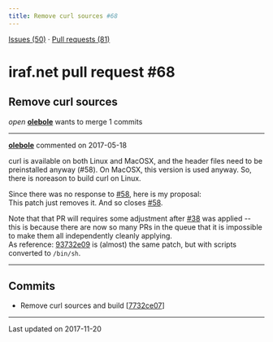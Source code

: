 ```yaml
---
title: Remove curl sources #68
---
```


[Issues (50)](https://iraf-community.github.io/iraf-v216/issues) · [Pull requests (81)](https://iraf-community.github.io/iraf-v216/issues/pulls)

# iraf.net pull request #68
## Remove curl sources
*open* **[olebole](https://github.com/olebole)** wants to merge 1 commits

- - - -

**[olebole](https://github.com/olebole)** commented on 2017-05-18

curl is available on both Linux and MacOSX, and the header files need to be preinstalled anyway (#58). On MacOSX, this version is used anyway. So, there is noreason to build curl on Linux.  
  
Since there was no response to [#58](https://iraf-community.github.io/iraf-v216/issues/58), here is my proposal:  
This patch just removes it. And so closes [#58](https://iraf-community.github.io/iraf-v216/issues/58).  
  
Note that that PR will requires some adjustment after [#38](https://iraf-community.github.io/iraf-v216/issues/38) was applied -- this is because there are now so many PRs in the queue that it is impossible to make them all independently cleanly applying.  
As reference: [93732e09](https://github.com/iraf-community/iraf/commit/93732e09080898ced305b60a8a8a2a5e0be382e1) is (almost) the same patch, but with scripts converted to `/bin/sh`.
- - - -

## Commits

* Remove curl sources and build [[7732ce07](https://github.com/iraf-community/iraf/commit/7732ce07b5ec950b1c9024b67b20301dcf3f97f4)]

- - - -

Last updated on 2017-11-20
